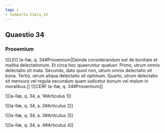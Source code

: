 ```yaml
---
tags : 
- Summa/Ia-IIæ/q.34
---
```


## Quaestio 34

### Prooemium

![[LEO Ia-IIæ, q. 34#Prooemium|Deinde considerandum est de bonitate et malitia delectationum. Et circa hoc quaeruntur quatuor. Primo, utrum omnis delectatio sit mala. Secundo, dato quod non, utrum omnis delectatio sit bona. Tertio, utrum aliqua delectatio sit optimum. Quarto, utrum delectatio sit mensura vel regula secundum quam iudicetur bonum vel malum in moralibus.]]
![[CERF Ia-IIæ, q. 34#Prooemium]]

![[Ia-IIæ, q. 34, a. 1#Articulus 1]]

![[Ia-IIæ, q. 34, a. 2#Articulus 2]]

![[Ia-IIæ, q. 34, a. 3#Articulus 3]]

![[Ia-IIæ, q. 34, a. 4#Articulus 4]]

